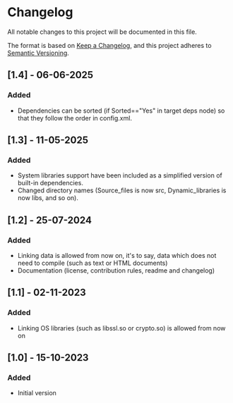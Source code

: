 # Changelog

All notable changes to this project will be documented in this file.

The format is based on [Keep a Changelog](https://keepachangelog.com/en/1.0.0/),
and this project adheres to [Semantic Versioning](https://semver.org/spec/v2.0.0.html).

## [1.4] - 06-06-2025
### Added
- Dependencies can be sorted (if Sorted=="Yes" in target deps node) so that they follow the order in config.xml.

## [1.3] - 11-05-2025
### Added
- System libraries support have been included as a simplified version of built-in dependencies.
- Changed directory names (Source_files is now src, Dynamic_libraries is now libs, and so on).


## [1.2] - 25-07-2024
### Added
- Linking data is allowed from now on, it's to say, data which does not need to compile (such as text or HTML documents)
- Documentation (license, contribution rules, readme and changelog)


## [1.1] - 02-11-2023
### Added
- Linking OS libraries (such as libssl.so or crypto.so) is allowed from now on


## [1.0] - 15-10-2023
### Added
- Initial version
